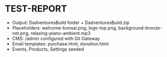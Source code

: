 ﻿# TEST-REPORT
- Output: DadventuresBuild folder + DadventuresBuild.zip
- Placeholders: welcome-bonsai.png, logo-top.png, background-bronze-net.png, relaxing-piano-ambient.mp3
- CMS: /admin configured with Git Gateway
- Email templates: purchase.html, donation.html
- Events, Products, Settings seeded
